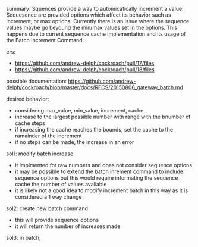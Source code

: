 summary:
Squences provide a way to automicatically increment a value. Sequesence are provided options which affect its behavior such as increment, or max options.
Currently there is an issue where the sequence values maybe go beyound the min/max values set in the options.
This happens due to current sequence cache implementation and its usage of the Batch Increment Command.

crs:
- https://github.com/andrew-delph/cockroach/pull/17/files
- https://github.com/andrew-delph/cockroach/pull/18/files

possible documentation: https://github.com/andrew-delph/cockroach/blob/master/docs/RFCS/20150806_gateway_batch.md

desired behavior:
- considering max_value, min_value, increment, cache.
- increase to the largest possible number with range with the bnumber of cache steps
- if increasing the cache reaches the bounds, set the cache to the ramainder of the increment
- if no steps can be made, the increase in an error

sol1: modify batch increase
- it implmented for raw numbers and does not consider sequence options
- it may be possible to extend the batch inrement command to include sequence options but this would require informating the sequence cache the number of values available
- it is likely not a good idea to modify increment batch in this way as it is considered a 1 way change

sol2: create new batch command
- this will provide sequence options
- it will return the number of increases made

sol3: in batch, 